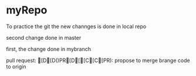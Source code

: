 # myRepo
To practice the git
the new channges is done in local repo

second change done in master

first, the change done in mybranch 

pull request: [D[D()PR[D[[C[C[PR): propose to merge brange code to origin

